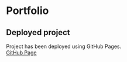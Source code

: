 # Portfolio

## Deployed project
Project has been deployed using GitHub Pages.  
[GitHub Page](https://jmitchell35.github.io/digital_portfolio/)
